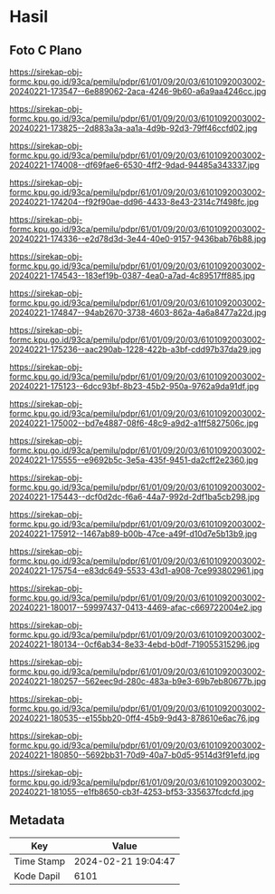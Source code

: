 # Hasil

## Foto C Plano

https://sirekap-obj-formc.kpu.go.id/93ca/pemilu/pdpr/61/01/09/20/03/6101092003002-20240221-173547--6e889062-2aca-4246-9b60-a6a9aa4246cc.jpg

https://sirekap-obj-formc.kpu.go.id/93ca/pemilu/pdpr/61/01/09/20/03/6101092003002-20240221-173825--2d883a3a-aa1a-4d9b-92d3-79ff46ccfd02.jpg

https://sirekap-obj-formc.kpu.go.id/93ca/pemilu/pdpr/61/01/09/20/03/6101092003002-20240221-174008--df69fae6-6530-4ff2-9dad-94485a343337.jpg

https://sirekap-obj-formc.kpu.go.id/93ca/pemilu/pdpr/61/01/09/20/03/6101092003002-20240221-174204--f92f90ae-dd96-4433-8e43-2314c7f498fc.jpg

https://sirekap-obj-formc.kpu.go.id/93ca/pemilu/pdpr/61/01/09/20/03/6101092003002-20240221-174336--e2d78d3d-3e44-40e0-9157-9436bab76b88.jpg

https://sirekap-obj-formc.kpu.go.id/93ca/pemilu/pdpr/61/01/09/20/03/6101092003002-20240221-174543--183ef19b-0387-4ea0-a7ad-4c89517ff885.jpg

https://sirekap-obj-formc.kpu.go.id/93ca/pemilu/pdpr/61/01/09/20/03/6101092003002-20240221-174847--94ab2670-3738-4603-862a-4a6a8477a22d.jpg

https://sirekap-obj-formc.kpu.go.id/93ca/pemilu/pdpr/61/01/09/20/03/6101092003002-20240221-175236--aac290ab-1228-422b-a3bf-cdd97b37da29.jpg

https://sirekap-obj-formc.kpu.go.id/93ca/pemilu/pdpr/61/01/09/20/03/6101092003002-20240221-175123--6dcc93bf-8b23-45b2-950a-9762a9da91df.jpg

https://sirekap-obj-formc.kpu.go.id/93ca/pemilu/pdpr/61/01/09/20/03/6101092003002-20240221-175002--bd7e4887-08f6-48c9-a9d2-a1ff5827506c.jpg

https://sirekap-obj-formc.kpu.go.id/93ca/pemilu/pdpr/61/01/09/20/03/6101092003002-20240221-175555--e9692b5c-3e5a-435f-9451-da2cff2e2360.jpg

https://sirekap-obj-formc.kpu.go.id/93ca/pemilu/pdpr/61/01/09/20/03/6101092003002-20240221-175443--dcf0d2dc-f6a6-44a7-992d-2df1ba5cb298.jpg

https://sirekap-obj-formc.kpu.go.id/93ca/pemilu/pdpr/61/01/09/20/03/6101092003002-20240221-175912--1467ab89-b00b-47ce-a49f-d10d7e5b13b9.jpg

https://sirekap-obj-formc.kpu.go.id/93ca/pemilu/pdpr/61/01/09/20/03/6101092003002-20240221-175754--e83dc649-5533-43d1-a908-7ce993802961.jpg

https://sirekap-obj-formc.kpu.go.id/93ca/pemilu/pdpr/61/01/09/20/03/6101092003002-20240221-180017--59997437-0413-4469-afac-c669722004e2.jpg

https://sirekap-obj-formc.kpu.go.id/93ca/pemilu/pdpr/61/01/09/20/03/6101092003002-20240221-180134--0cf6ab34-8e33-4ebd-b0df-719055315296.jpg

https://sirekap-obj-formc.kpu.go.id/93ca/pemilu/pdpr/61/01/09/20/03/6101092003002-20240221-180257--562eec9d-280c-483a-b9e3-69b7eb80677b.jpg

https://sirekap-obj-formc.kpu.go.id/93ca/pemilu/pdpr/61/01/09/20/03/6101092003002-20240221-180535--e155bb20-0ff4-45b9-9d43-878610e6ac76.jpg

https://sirekap-obj-formc.kpu.go.id/93ca/pemilu/pdpr/61/01/09/20/03/6101092003002-20240221-180850--5692bb31-70d9-40a7-b0d5-9514d3f91efd.jpg

https://sirekap-obj-formc.kpu.go.id/93ca/pemilu/pdpr/61/01/09/20/03/6101092003002-20240221-181055--e1fb8650-cb3f-4253-bf53-335637fcdcfd.jpg


## Metadata

| Key        | Value               |
| ---------- | ------------------- |
| Time Stamp | 2024-02-21 19:04:47 |
| Kode Dapil | 6101                |



